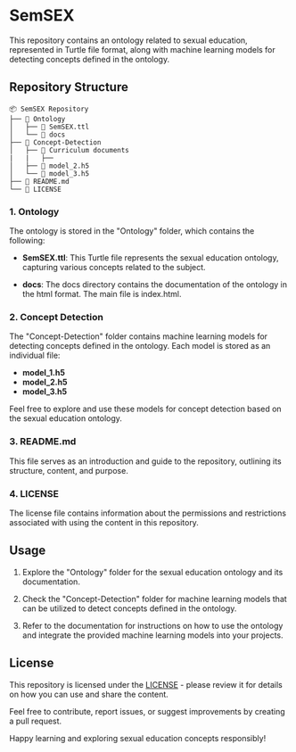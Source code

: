 # SemSEX

This repository contains an ontology related to sexual education, represented in Turtle file format, along with machine learning models for detecting concepts defined in the ontology.

## Repository Structure

```
📦 SemSEX Repository
├── 📂 Ontology
│   ├── 📄 SemSEX.ttl
│   └── 📂 docs
├── 📂 Concept-Detection
│   ├── 📂 Curriculum documents
|   |   ├──
│   ├── 📄 model_2.h5
│   └── 📄 model_3.h5
├── 📄 README.md
└── 📄 LICENSE
```

### 1. Ontology

The ontology is stored in the "Ontology" folder, which contains the following:

- **SemSEX.ttl**: This Turtle file represents the sexual education ontology, capturing various concepts related to the subject.

- **docs**: The docs directory contains the documentation of the ontology in the html format. The main file is index.html.

### 2. Concept Detection

The "Concept-Detection" folder contains machine learning models for detecting concepts defined in the ontology. Each model is stored as an individual file:

- **model_1.h5**
- **model_2.h5**
- **model_3.h5**

Feel free to explore and use these models for concept detection based on the sexual education ontology.

### 3. README.md

This file serves as an introduction and guide to the repository, outlining its structure, content, and purpose.

### 4. LICENSE

The license file contains information about the permissions and restrictions associated with using the content in this repository.

## Usage

1. Explore the "Ontology" folder for the sexual education ontology and its documentation.

2. Check the "Concept-Detection" folder for machine learning models that can be utilized to detect concepts defined in the ontology.

3. Refer to the documentation for instructions on how to use the ontology and integrate the provided machine learning models into your projects.

## License

This repository is licensed under the [LICENSE](LICENSE) - please review it for details on how you can use and share the content.

Feel free to contribute, report issues, or suggest improvements by creating a pull request.

Happy learning and exploring sexual education concepts responsibly!
